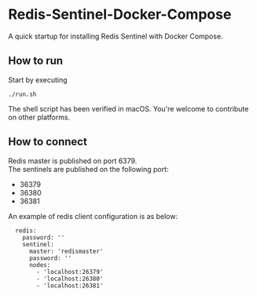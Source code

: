 # Redis-Sentinel-Docker-Compose

A quick startup for installing Redis Sentinel with Docker Compose.
## How to run
Start by executing
```
./run.sh
```
The shell script has been verified in macOS. You're welcome to contribute on other platforms.

## How to connect
Redis master is published on port 6379.  
The sentinels are published on the following port:
* 36379
* 36380
* 36381

An example of redis client configuration is as below:
```
  redis:
    password: ''
    sentinel:
      master: 'redismaster'
      password: ''
      nodes:
        - 'localhost:26379'
        - 'localhost:26380'
        - 'localhost:26381'
```

